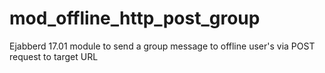 # mod_offline_http_post_group
Ejabberd 17.01 module to send a group message to offline user's via POST request to target URL
